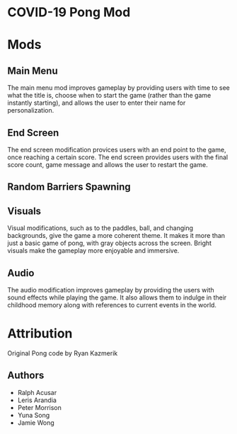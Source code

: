 # COVID-19 Pong Mod

# Mods

## Main Menu
The main menu mod improves gameplay by providing users with time to see what the title is, choose when to start the game (rather than the game instantly starting), and allows the user to enter their name for personalization.

## End Screen
The end screen modification provices users with an end point to the game, once reaching a certain score. The end screen provides users with the final score count, game message and allows the user to restart the game. 

## Random Barriers Spawning


## Visuals
Visual modifications, such as to the paddles, ball, and changing backgrounds, give the game a more coherent theme. It makes it more than just a basic game of pong, with gray objects across the screen. Bright visuals make the gameplay more enjoyable and immersive.

## Audio
The audio modification improves gameplay by providing the users with sound effects while playing the game. It also allows them to indulge in their childhood memory along with references to current events in the world.

# Attribution
Original Pong code by Ryan Kazmerik

## Authors
* Ralph Acusar
* Leris Arandia
* Peter Morrison
* Yuna Song
* Jamie Wong
